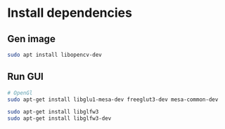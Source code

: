 # Install dependencies

## Gen image

```bash
sudo apt install libopencv-dev
```

## Run GUI

```bash
# OpenGl
sudo apt-get install libglu1-mesa-dev freeglut3-dev mesa-common-dev

sudo apt-get install libglfw3
sudo apt-get install libglfw3-dev
```